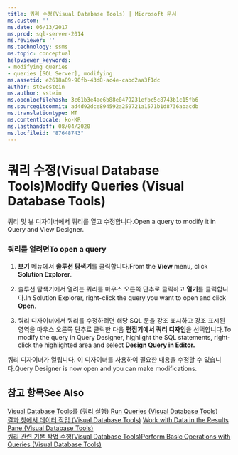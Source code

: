 ```yaml
---
title: 쿼리 수정(Visual Database Tools) | Microsoft 문서
ms.custom: ''
ms.date: 06/13/2017
ms.prod: sql-server-2014
ms.reviewer: ''
ms.technology: ssms
ms.topic: conceptual
helpviewer_keywords:
- modifying queries
- queries [SQL Server], modifying
ms.assetid: e2618a89-90fb-43d8-ac4e-cabd2aa3f1dc
author: stevestein
ms.author: sstein
ms.openlocfilehash: 3c61b3e4ae6b88e0479231efbc5c8743b1c15fb6
ms.sourcegitcommit: ad4d92dce894592a259721a1571b1d8736abacdb
ms.translationtype: MT
ms.contentlocale: ko-KR
ms.lasthandoff: 08/04/2020
ms.locfileid: "87648743"
---
```

# <a name="modify-queries-visual-database-tools"></a><span data-ttu-id="e8387-102">쿼리 수정(Visual Database Tools)</span><span class="sxs-lookup"><span data-stu-id="e8387-102">Modify Queries (Visual Database Tools)</span></span>
  <span data-ttu-id="e8387-103">쿼리 및 뷰 디자이너에서 쿼리를 열고 수정합니다.</span><span class="sxs-lookup"><span data-stu-id="e8387-103">Open a query to modify it in Query and View Designer.</span></span>  
  
### <a name="to-open-a-query"></a><span data-ttu-id="e8387-104">쿼리를 열려면</span><span class="sxs-lookup"><span data-stu-id="e8387-104">To open a query</span></span>  
  
1.  <span data-ttu-id="e8387-105">**보기** 메뉴에서 **솔루션 탐색기**를 클릭합니다.</span><span class="sxs-lookup"><span data-stu-id="e8387-105">From the **View** menu, click **Solution Explorer**.</span></span>  
  
2.  <span data-ttu-id="e8387-106">솔루션 탐색기에서 열려는 쿼리를 마우스 오른쪽 단추로 클릭하고 **열기**를 클릭합니다.</span><span class="sxs-lookup"><span data-stu-id="e8387-106">In Solution Explorer, right-click the query you want to open and click **Open**.</span></span>  
  
3.  <span data-ttu-id="e8387-107">쿼리 디자이너에서 쿼리를 수정하려면 해당 SQL 문을 강조 표시하고 강조 표시된 영역을 마우스 오른쪽 단추로 클릭한 다음 **편집기에서 쿼리 디자인**을 선택합니다.</span><span class="sxs-lookup"><span data-stu-id="e8387-107">To modify the query in Query Designer, highlight the SQL statements, right-click the highlighted area and select **Design Query in Editor.**</span></span>  
  
 <span data-ttu-id="e8387-108">쿼리 디자이너가 열립니다. 이 디자이너를 사용하여 필요한 내용을 수정할 수 있습니다.</span><span class="sxs-lookup"><span data-stu-id="e8387-108">Query Designer is now open and you can make modifications.</span></span>  
  
## <a name="see-also"></a><span data-ttu-id="e8387-109">참고 항목</span><span class="sxs-lookup"><span data-stu-id="e8387-109">See Also</span></span>  
 <span data-ttu-id="e8387-110">[Visual Database Tools를 &#40;쿼리 실행&#41;](visual-database-tools.md) </span><span class="sxs-lookup"><span data-stu-id="e8387-110">[Run Queries &#40;Visual Database Tools&#41;](visual-database-tools.md) </span></span>  
 <span data-ttu-id="e8387-111">[결과 창에서 데이터 작업 &#40;Visual Database Tools&#41;](results-pane-visual-database-tools.md) </span><span class="sxs-lookup"><span data-stu-id="e8387-111">[Work with Data in the Results Pane &#40;Visual Database Tools&#41;](results-pane-visual-database-tools.md) </span></span>  
 [<span data-ttu-id="e8387-112">쿼리 관련 기본 작업 수행&#40;Visual Database Tools&#41;</span><span class="sxs-lookup"><span data-stu-id="e8387-112">Perform Basic Operations with Queries &#40;Visual Database Tools&#41;</span></span>](perform-basic-operations-with-queries-visual-database-tools.md)  
  
  
